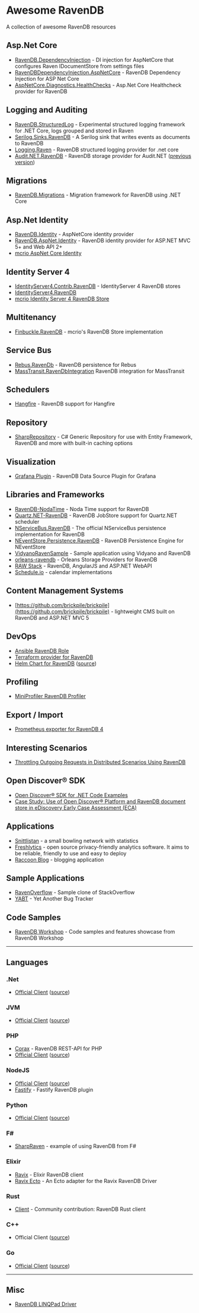 # Awesome RavenDB

A collection of awesome RavenDB resources

## Asp.Net Core

* [RavenDB.DependencyInjection](https://github.com/JudahGabriel/RavenDB.DependencyInjection) - DI injection for AspNetCore that configures Raven IDocumentStore from settings files
* [RavenDBDependencyInjection.AspNetCore](https://github.com/njunior1980/RavenDBDependencyInjection.AspNetCore) - RavenDB Dependency Injection for ASP Net Core
* [AspNetCore.Diagnostics.HealthChecks](https://github.com/Xabaril/AspNetCore.Diagnostics.HealthChecks/tree/master/src/HealthChecks.RavenDB) - Asp.Net Core Healthcheck provider for RavenDB

## Logging and Auditing

* [RavenDB.StructuredLog](https://github.com/JudahGabriel/RavenDB.StructuredLog) - Experimental structured logging framework for .NET Core, logs grouped and stored in Raven
* [Serilog.Sinks.RavenDB](https://github.com/serilog/serilog-sinks-ravendb) - A Serilog sink that writes events as documents to RavenDB
* [Logging.Raven](https://github.com/jesuslpm/Logging.Raven) - RavenDB structured logging provider for .net core  
* [Audit.NET.RavenDB](https://github.com/thepirat000/Audit.NET/tree/master/src/Audit.NET.RavenDB) - RavenDB storage provider for Audit.NET ([previous version](https://github.com/ops-ai/Audit.NET.RavenDB))

## Migrations

* [RavenDB.Migrations](https://github.com/migrating-ravens/RavenMigrations) - Migration framework for RavenDB using .NET Core

## Asp.Net Identity

* [RavenDB.Identity](https://github.com/JudahGabriel/RavenDB.Identity) - AspNetCore identity provider
* [RavenDB.AspNet.Identity](https://github.com/JudahGabriel/RavenDB.AspNet.Identity) - RavenDB identity provider for ASP.NET MVC 5+ and Web API 2+
* [mcrio AspNet Core Identity](https://github.com/mcrio/Mcrio.AspNetCore.Identity.On.RavenDb)

## Identity Server 4

* [IdentityServer4.Contrib.RavenDB](https://github.com/ops-ai/IdentityServer4.Contrib.RavenDB) - IdentityServer 4 RavenDB stores
* [IdentityServer4.RavenDB](https://github.com/TheKeyblader/IdentityServer4.RavenDB)
* [mcrio Identity Server 4 RavenDB Store](https://github.com/mcrio/Mcrio.IdentityServer.On.RavenDb)

## Multitenancy

* [Finbuckle.RavenDB](https://github.com/mcrio/Mcrio.Finbuckle.MultiTenant.RavenDb.Store) - mcrio's RavenDB Store implementation 

## Service Bus

* [Rebus.RavenDb](https://github.com/rebus-org/Rebus.RavenDb) - RavenDB persistence for Rebus
* [MassTransit.RavenDbIntegration](https://github.com/alexeyzimarev/MassTransit.RavenDbIntegration) RavenDB integration for MassTransit

## Schedulers

* [Hangfire](https://github.com/CadyIO/hangfire-ravendb) - RavenDB support for Hangfire

## Repository

* [SharpRepository](https://github.com/SharpRepository/SharpRepository) - C# Generic Repository for use with Entity Framework, RavenDB and more with built-in caching options

## Visualization

* [Grafana Plugin](https://github.com/ravendb/ravendb-grafana-datasource) - RavenDB Data Source Plugin for Grafana

## Libraries and Frameworks

* [RavenDB-NodaTime](https://github.com/ryanheath/RavenDB-NodaTime) - Noda Time support for RavenDB
* [Quartz.NET-RavenDB](https://github.com/ravendb/quartznet-RavenDB) - RavenDB JobStore support for Quartz.NET scheduler
* [NServiceBus.RavenDB](https://github.com/Particular/NServiceBus.RavenDB) - The official NServiceBus persistence implementation for RavenDB
* [NEventStore.Persistence.RavenDB](https://github.com/NEventStore/NEventStore.Persistence.RavenDB) - RavenDB Persistence Engine for NEventStore
* [VidyanoRavenSample](https://github.com/2sky/VidyanoRavenSample) - Sample application using Vidyano and RavenDB
* [orleans-ravendb](https://github.com/sjefvanleeuwen/orleans-ravendb) - Orleans Storage Providers for RavenDB
* [RAW Stack](https://github.com/mauricedb/RawStack) - RavenDB, AngularJS and ASP.NET WebAPI
* [Schedule.io](https://github.com/typinghard/Schedule.io) - calendar implementations

## Content Management Systems

* [https://github.com/brickpile/brickpile](https://github.com/brickpile/brickpile) - lightweight CMS built on RavenDB and ASP.NET MVC 5

## DevOps

* [Ansible RavenDB Role](https://github.com/pogosoftware/ansible-role-ravendb)
* [Terraform provider for RavenDB](https://github.com/ravendb/terraform-provider-ravendb)
* [Helm Chart for RavenDB](https://artifacthub.io/packages/helm/ravendb-cluster/ravendb-cluster) ([source](https://github.com/ravendb/helm-charts))

## Profiling

* [MiniProfiler RavenDB Profiler](https://www.nuget.org/packages/MiniProfiler.Providers.RavenDB/)

## Export / Import

* [Prometheus exporter for RavenDB 4](https://github.com/marcinbudny/ravendb_exporter)

## Interesting Scenarios

* [Throttling Outgoing Requests in Distributed Scenarios Using RavenDB](https://github.com/kamranayub/ravendb-throttling-outgoing-requests)

## Open Discover® SDK

* [Open Discover® SDK for .NET Code Examples](https://github.com/dotfurther/OpenDiscoverSDK)
* [Case Study: Use of Open Discover® Platform and RavenDB document store in eDiscovery Early Case Assessment (ECA)](https://github.com/dotfurther/OpenDiscoverPlatformCaseStudy)

## Applications

* [Snittlistan](https://github.com/dlidstrom/Snittlistan) - a small bowling network with statistics
* [Freshlytics](https://github.com/ml054/freshlytics) - open source privacy-friendly analytics software. It aims to be reliable, friendly to use and easy to deploy
* [Raccoon Blog](https://github.com/ayende/RaccoonBlog) - blogging application

## Sample Applications

* [RavenOverflow](https://github.com/PureKrome/RavenOverflow) - Sample clone of StackOverflow
* [YABT](https://github.com/ravendb/samples-yabt) - Yet Another Bug Tracker

## Code Samples

* [RavenDB Workshop](https://github.com/DejanMilicic/RavenWorkshop) - Code samples and features showcase from RavenDB Workshop
---

## Languages

### .Net

* [Official Client](https://www.nuget.org/packages/RavenDB.Client/) ([source](https://github.com/ravendb/ravendb/tree/v5.4/src/Raven.Client))

### JVM

* [Official Client](https://mvnrepository.com/artifact/net.ravendb/ravendb) ([source](https://github.com/ravendb/ravendb-jvm-client))

### PHP  

* [Corax](https://github.com/Realitaetsverlust/Corax) - RavenDB REST-API for PHP
* [Official Client](https://packagist.org/packages/ravendb/ravendb-php-client) ([source](https://github.com/ravendb/ravendb-php-client))

### NodeJS

* [Official Client](https://www.npmjs.com/package/ravendb) ([source](https://github.com/ravendb/ravendb-nodejs-client))
* [Fastify](https://github.com/nearform/fastify-ravendb) - Fastify RavenDB plugin

### Python

* [Official Client](https://pypi.org/project/pyravendb/) ([source](https://github.com/ravendb/ravendb-python-client))

### F#

* [SharpRaven](https://github.com/DejanMilicic/SharpRaven) - example of using RavenDB from F#

### Elixir

* [Ravix](https://github.com/YgorCastor/ravix) - Elixir RavenDB client
* [Ravix Ecto](https://github.com/YgorCastor/ravix-ecto) - An Ecto adapter for the Ravix RavenDB Driver

### Rust

* [Client](https://github.com/advanced-data-machines/ravendb) - Community contribution: RavenDB Rust client

### C++

* Official Client ([source](https://github.com/ravendb/ravendb-cpp-client))

### Go

* [Official Client](https://pkg.go.dev/github.com/ravendb/ravendb-go-client) ([source](https://github.com/ravendb/ravendb-go-client))

---

## Misc

* [RavenDB LINQPad Driver](https://github.com/ronnieoverby/RavenDB-Linqpad-Driver)
